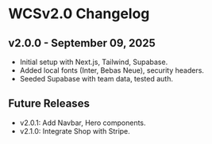 # WCSv2.0 Changelog

## v2.0.0 - September 09, 2025

- Initial setup with Next.js, Tailwind, Supabase.
- Added local fonts (Inter, Bebas Neue), security headers.
- Seeded Supabase with team data, tested auth.

## Future Releases

- v2.0.1: Add Navbar, Hero components.
- v2.1.0: Integrate Shop with Stripe.
